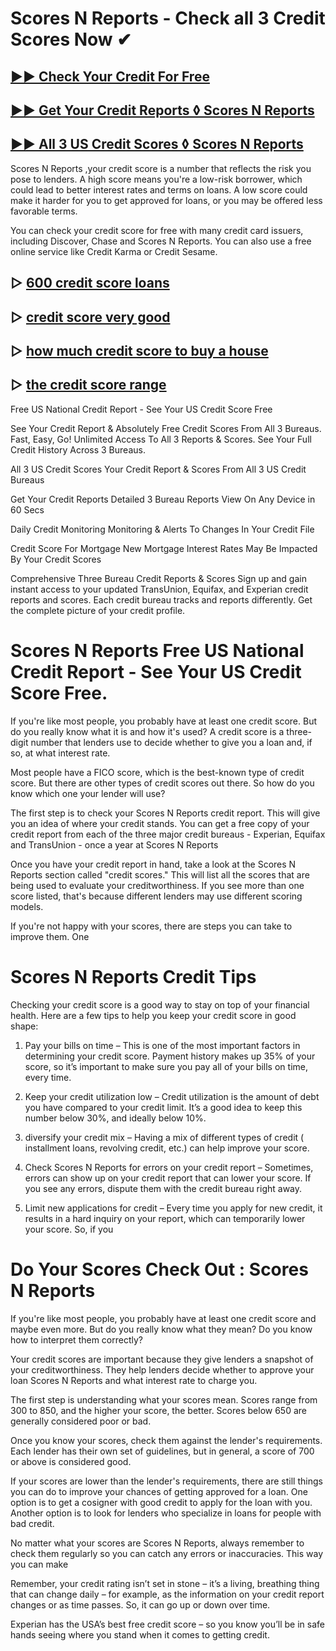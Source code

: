 # Scores N Reports - Check all 3 Credit Scores Now ✔

## [▶▶ Check Your Credit For Free](https://bit.ly/score247)
## [▶▶ Get Your Credit Reports ◊ Scores N Reports](https://bit.ly/score247)
## [▶▶ All 3 US Credit Scores ◊ Scores N Reports](https://bit.ly/score247)


Scores N Reports ,your credit score is a number that reflects the risk you pose to lenders. A high score means you're a low-risk borrower, which could lead to better interest rates and terms on loans. A low score could make it harder for you to get approved for loans, or you may be offered less favorable terms.

You can check your credit score for free with many credit card issuers, including Discover, Chase and Scores N Reports. You can also use a free online service like Credit Karma or Credit Sesame.

## ▷ [600 credit score loans](https://bit.ly/score247)
## ▷ [credit score very good](https://bit.ly/score247)
## ▷ [how much credit score to buy a house](https://bit.ly/score247)
## ▷ [the credit score range](https://bit.ly/score247)

Free US National Credit Report - See Your US Credit Score Free

See Your Credit Report & Absolutely Free Credit Scores From All 3 Bureaus. Fast, Easy, Go! Unlimited Access To All 3 Reports & Scores. See Your Full Credit History Across 3 Bureaus.

All 3 US Credit Scores
Your Credit Report & Scores From All 3 US Credit Bureaus

Get Your Credit Reports
Detailed 3 Bureau Reports View On Any Device in 60 Secs

Daily Credit Monitoring
Monitoring & Alerts To Changes In Your Credit File

Credit Score For Mortgage
New Mortgage Interest Rates May Be Impacted By Your Credit Scores

Comprehensive Three Bureau Credit Reports & Scores
Sign up and gain instant access to your updated TransUnion, Equifax, and Experian credit reports and scores. Each credit bureau tracks and reports differently. Get the complete picture of your credit profile.

# Scores N Reports Free US National Credit Report - See Your US Credit Score Free.

If you're like most people, you probably have at least one credit score. But do you really know what it is and how it's used? A credit score is a three-digit number that lenders use to decide whether to give you a loan and, if so, at what interest rate.

Most people have a FICO score, which is the best-known type of credit score. But there are other types of credit scores out there. So how do you know which one your lender will use?

The first step is to check your Scores N Reports credit report. This will give you an idea of where your credit stands. You can get a free copy of your credit report from each of the three major credit bureaus - Experian, Equifax and TransUnion - once a year at Scores N Reports

Once you have your credit report in hand, take a look at the Scores N Reports section called "credit scores." This will list all the scores that are being used to evaluate your creditworthiness. If you see more than one score listed, that's because different lenders may use different scoring models.

If you're not happy with your scores, there are steps you can take to improve them. One

# Scores N Reports Credit Tips

Checking your credit score is a good way to stay on top of your financial health. Here are a few tips to help you keep your credit score in good shape:

1. Pay your bills on time – This is one of the most important factors in determining your credit score. Payment history makes up 35% of your score, so it’s important to make sure you pay all of your bills on time, every time.

2. Keep your credit utilization low – Credit utilization is the amount of debt you have compared to your credit limit. It’s a good idea to keep this number below 30%, and ideally below 10%.

3. diversify your credit mix – Having a mix of different types of credit ( installment loans, revolving credit, etc.) can help improve your score.

4. Check Scores N Reports for errors on your credit report – Sometimes, errors can show up on your credit report that can lower your score. If you see any errors, dispute them with the credit bureau right away.

5. Limit new applications for credit – Every time you apply for new credit, it results in a hard inquiry on your report, which can temporarily lower your score. So, if you

# Do Your Scores Check Out : Scores N Reports

If you're like most people, you probably have at least one credit score and maybe even more. But do you really know what they mean? Do you know how to interpret them correctly?

Your credit scores are important because they give lenders a snapshot of your creditworthiness. They help lenders decide whether to approve your loan Scores N Reports and what interest rate to charge you.

The first step is understanding what your scores mean. Scores range from 300 to 850, and the higher your score, the better. Scores below 650 are generally considered poor or bad.

Once you know your scores, check them against the lender's requirements. Each lender has their own set of guidelines, but in general, a score of 700 or above is considered good.

If your scores are lower than the lender's requirements, there are still things you can do to improve your chances of getting approved for a loan. One option is to get a cosigner with good credit to apply for the loan with you. Another option is to look for lenders who specialize in loans for people with bad credit.

No matter what your scores are Scores N Reports, always remember to check them regularly so you can catch any errors or inaccuracies. This way you can make

Remember, your credit rating isn’t set in stone – it’s a living, breathing thing that can change daily – for example, as the information on your credit report changes or as time passes. So, it can go up or down over time.

Experian has the USA’s best free credit score – so you know you’ll be in safe hands seeing where you stand when it comes to getting credit.
